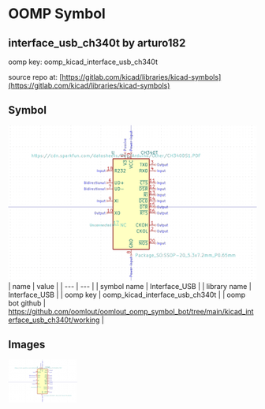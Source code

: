 # OOMP Symbol  
## interface_usb_ch340t  by arturo182  
  
oomp key: oomp_kicad_interface_usb_ch340t  
  
source repo at: [https://gitlab.com/kicad/libraries/kicad-symbols](https://gitlab.com/kicad/libraries/kicad-symbols)  
## Symbol  
  
[![working.png](working_600.png)](working.png)  
| name | value | 
| --- | --- | 
| symbol name | Interface_USB | 
| library name | Interface_USB | 
| oomp key | oomp_kicad_interface_usb_ch340t | 
| oomp bot github | https://github.com/oomlout/oomlout_oomp_symbol_bot/tree/main/kicad_interface_usb_ch340t/working | 
## Images  
  
[![working.png](working_140.png)](working.png)  
